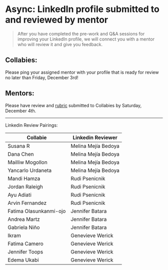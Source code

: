 # Async: LinkedIn profile submitted to and reviewed by mentor

> After you have completed the pre-work and Q&A sessions for improving your LinkedIn profile, we will connect you with a mentor who will review it and give you feedback.

## Collabies:

Please ping your assigned mentor with your profile that is ready for review no later than Friday, December 3rd!

## Mentors:

Please have review and [rubric](https://the-collab-lab.slack.com/archives/C01L13XNS73/p1614915073114000?thread_ts=1614915062.113600&cid=C01L13XNS73) submitted to Collabies by Saturday, December 4th.

---

Linkedin Review Pairings:

[comment]: <> (Populate using the values in this CodeSandbox: https://codesandbox.io/s/career-lab-pairings-u1qmj?file=/src/App.js)
[comment]: <> (TODO: move this script into this project somehow)

| Collabie | Linkedin Reviewer |
| ---- | ---- |
| Susana R | Melina Mejía Bedoya |
| Dana Chen | Melina Mejía Bedoya |
| Mailliw Mogollon | Melina Mejía Bedoya |
| Yancarlo Urdaneta | Melina Mejía Bedoya |
| Mandi Hamza | Rudi Psenicnik |
| Jordan Raleigh | Rudi Psenicnik |
| Ayu Adiati | Rudi Psenicnik |
| Arvin Fernandez | Rudi Psenicnik |
| Fatima Olasunkanmi-ojo | Jennifer Batara |
| Andrea Martz | Jennifer Batara |
| Gabriela Niño | Jennifer Batara |
| Ikram | Genevieve Werick |
| Fatima Camero | Genevieve Werick |
| Jennifer Toops | Genevieve Werick |
| Edema Ukabi | Genevieve Werick |
